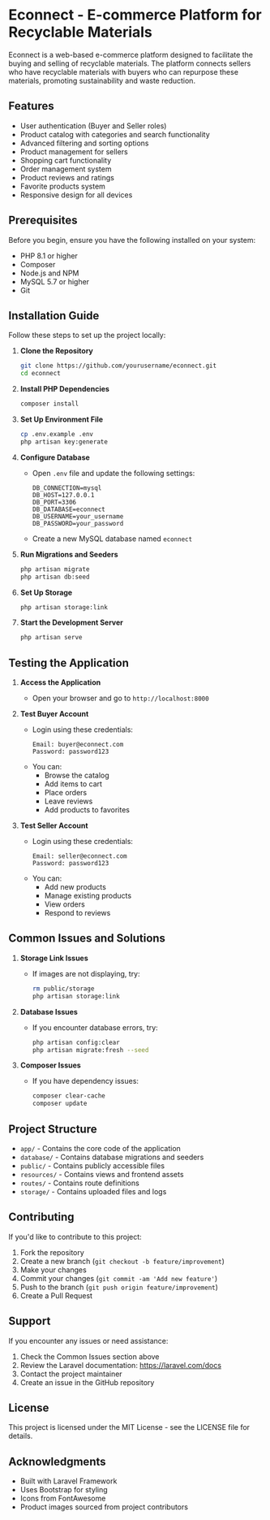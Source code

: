 # Econnect - E-commerce Platform for Recyclable Materials

Econnect is a web-based e-commerce platform designed to facilitate the buying and selling of recyclable materials. The platform connects sellers who have recyclable materials with buyers who can repurpose these materials, promoting sustainability and waste reduction.

## Features

- User authentication (Buyer and Seller roles)
- Product catalog with categories and search functionality
- Advanced filtering and sorting options
- Product management for sellers
- Shopping cart functionality
- Order management system
- Product reviews and ratings
- Favorite products system
- Responsive design for all devices

## Prerequisites

Before you begin, ensure you have the following installed on your system:

- PHP 8.1 or higher
- Composer
- Node.js and NPM
- MySQL 5.7 or higher
- Git

## Installation Guide

Follow these steps to set up the project locally:

1. **Clone the Repository**
   ```bash
   git clone https://github.com/yourusername/econnect.git
   cd econnect
   ```

2. **Install PHP Dependencies**
   ```bash
   composer install
   ```

3. **Set Up Environment File**
   ```bash
   cp .env.example .env
   php artisan key:generate
   ```

4. **Configure Database**
   - Open `.env` file and update the following settings:
     ```
     DB_CONNECTION=mysql
     DB_HOST=127.0.0.1
     DB_PORT=3306
     DB_DATABASE=econnect
     DB_USERNAME=your_username
     DB_PASSWORD=your_password
     ```
   - Create a new MySQL database named `econnect`

5. **Run Migrations and Seeders**
   ```bash
   php artisan migrate
   php artisan db:seed
   ```

6. **Set Up Storage**
   ```bash
   php artisan storage:link
   ```

7. **Start the Development Server**
   ```bash
   php artisan serve
   ```

## Testing the Application

1. **Access the Application**
   - Open your browser and go to `http://localhost:8000`

2. **Test Buyer Account**
   - Login using these credentials:
     ```
     Email: buyer@econnect.com
     Password: password123
     ```
   - You can:
     - Browse the catalog
     - Add items to cart
     - Place orders
     - Leave reviews
     - Add products to favorites

3. **Test Seller Account**
   - Login using these credentials:
     ```
     Email: seller@econnect.com
     Password: password123
     ```
   - You can:
     - Add new products
     - Manage existing products
     - View orders
     - Respond to reviews

## Common Issues and Solutions

1. **Storage Link Issues**
   - If images are not displaying, try:
     ```bash
     rm public/storage
     php artisan storage:link
     ```

2. **Database Issues**
   - If you encounter database errors, try:
     ```bash
     php artisan config:clear
     php artisan migrate:fresh --seed
     ```

3. **Composer Issues**
   - If you have dependency issues:
     ```bash
     composer clear-cache
     composer update
     ```

## Project Structure

- `app/` - Contains the core code of the application
- `database/` - Contains database migrations and seeders
- `public/` - Contains publicly accessible files
- `resources/` - Contains views and frontend assets
- `routes/` - Contains route definitions
- `storage/` - Contains uploaded files and logs

## Contributing

If you'd like to contribute to this project:

1. Fork the repository
2. Create a new branch (`git checkout -b feature/improvement`)
3. Make your changes
4. Commit your changes (`git commit -am 'Add new feature'`)
5. Push to the branch (`git push origin feature/improvement`)
6. Create a Pull Request

## Support

If you encounter any issues or need assistance:

1. Check the Common Issues section above
2. Review the Laravel documentation: https://laravel.com/docs
3. Contact the project maintainer
4. Create an issue in the GitHub repository

## License

This project is licensed under the MIT License - see the LICENSE file for details.

## Acknowledgments

- Built with Laravel Framework
- Uses Bootstrap for styling
- Icons from FontAwesome
- Product images sourced from project contributors
